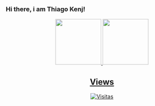 ### Hi there, i am Thiago Kenj!

<div align="center">
  <a href="https://github.com/KenOxToK">
  <img height="120em" src="https://github-readme-stats.vercel.app/api?username=KenOxToK&show_icons=true&theme=onedark&include_all_commits=true&count_private=true"/>
  <img height="120em" src="https://github-readme-stats.vercel.app/api/top-langs/?username=KenOxToK&layout=compact&langs_count=7&theme=onedark"/
</div>
 
 ## Views
![Visitas](https://visitor-badge.glitch.me/badge?page_id=KenOxToK)
